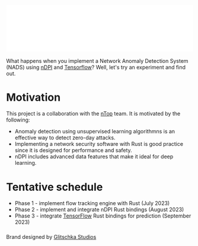 ![ShadowMeter](shadowmeter.png)

What happens when you implement a Network Anomaly Detection System (NADS) using [nDPI](https://www.ntop.org/products/deep-packet-inspection/ndpi/) and [Tensorflow](https://www.tensorflow.org/)?  Well, let's try an experiment and find out.
# Motivation
This project is a collaboration with the [nTop](https://ntop.org) team. It is motivated by the following:
* Anomaly detection using unsupervised learning algorithmns is an effective way to detect zero-day attacks.
* Implementing a network security software with Rust is good practice since it is designed for performance and safety.
* nDPI includes advanced data features that make it ideal for deep learning.

# Tentative schedule

* Phase 1 - implement flow tracking engine with Rust (July 2023)
* Phase 2 - implement and integrate nDPI Rust bindings (August 2023)
* Phase 3 - integrate [TensorFlow](https://github.com/tensorflow/rust) Rust bindings for prediction (September 2023)



###
Brand designed by [Glitschka Studios](https://www.glitschkastudios.com/)